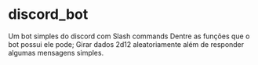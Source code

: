 # discord_bot
Um bot simples do discord com Slash commands
Dentre as funções que o bot possui ele pode; Girar dados 2d12 aleatoriamente além de responder algumas mensagens simples.
